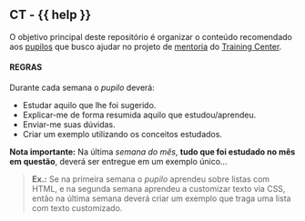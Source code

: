 ## CT - {{ help }}
O objetivo principal deste repositório é organizar o conteúdo recomendado aos [pupilos](https://github.com/training-center/mentoria/blob/master/profiles/mentors/profiles/ademilson_tonato.md#pupilos) que busco ajudar no projeto de [mentoria](https://github.com/training-center/mentoria) do  [Training Center](https://github.com/training-center).

#### REGRAS

Durante cada semana o _pupilo_ deverá:
- Estudar aquilo que lhe foi sugerido.
- Explicar-me de forma resumida aquilo que estudou/aprendeu.
- Enviar-me suas dúvidas.
- Criar um exemplo utilizando os conceitos estudados.

**Nota importante:** Na última _semana do mês_, **tudo que foi estudado no mês em questão**, deverá ser entregue em um exemplo único...

> **Ex.:** Se na primeira semana o _pupilo_ aprendeu sobre listas com HTML, e na segunda semana aprendeu a customizar texto via CSS, então na última semana deverá criar um exemplo que traga uma lista com texto customizado.
